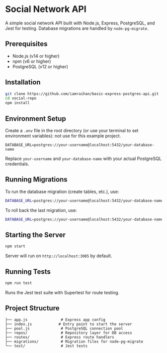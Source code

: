 # Social Network API

A simple social network API built with Node.js, Express, PostgreSQL, and Jest for testing. Database migrations are handled by `node-pg-migrate`.

## Prerequisites

- Node.js (v14 or higher)
- npm (v6 or higher)
- PostgreSQL (v12 or higher)

## Installation

```bash
git clone https://github.com/iamraihan/basic-express-postgres-api.git
cd social-repo
npm install
```

## Environment Setup

Create a `.env` file in the root directory (or use your terminal to set environment variables): not use for this example project.

```
DATABASE_URL=postgres://your-username@localhost:5432/your-database-name
```

Replace `your-username` and `your-database-name` with your actual PostgreSQL credentials.

## Running Migrations

To run the database migration (create tables, etc.), use:

```bash
DATABASE_URL=postgres://your-username@localhost:5432/your-database-name npm run migrate up
```

To roll back the last migration, use:

```bash
DATABASE_URL=postgres://your-username@localhost:5432/your-database-name npm run migrate down
```

## Starting the Server

```bash
npm start
```

Server will run on `http://localhost:3005` by default.

## Running Tests

```bash
npm run test
```

Runs the Jest test suite with Supertest for route testing.

## Project Structure

```
├── app.js               # Express app config
├── index.js            # Entry point to start the server
├── pool.js              # PostgreSQL connection pool
├── repos/               # Repository layer for DB access
├── routes/              # Express route handlers
├── migrations/          # Migration files for node-pg-migrate
└── test/                # Jest tests
```
